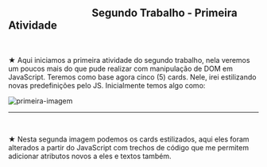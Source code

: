 <h2>        Segundo Trabalho - Primeira Atividade</h2>
<br>
<p>★ Aqui iniciamos a primeira atividade do segundo trabalho,
nela veremos um poucos mais do que pude realizar com manipulação de DOM em
JavaScript. Teremos como base agora cinco (5) cards. Nele, irei estilizando
novas predefinições pelo JS. Inicialmente temos algo como:</p>
<img src="./atividade-2/imagens/imagem.png" alt="primeira-imagem">
<hr>
<br>
<p>★ Nesta segunda imagem podemos os cards estilizados, aqui eles foram
alterados a partir do JavaScript com trechos de código que me permitem
adicionar atributos novos a eles e textos também.</p>